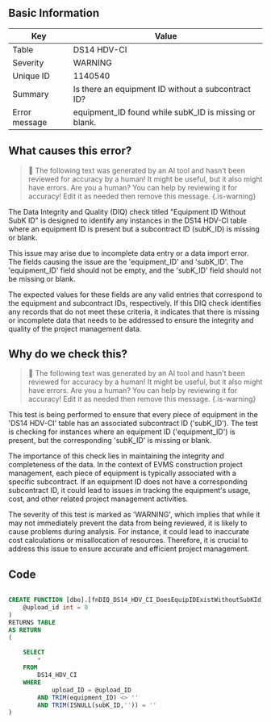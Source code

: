 ## Basic Information
| Key         | Value          |
|-------------|----------------|
| Table       | DS14 HDV-CI |
| Severity    | WARNING |
| Unique ID   | 1140540   |
| Summary     | Is there an equipment ID without a subcontract ID? |
| Error message | equipment_ID found while subK_ID is missing or blank. |

## What causes this error?

> :robot: The following text was generated by an AI tool and hasn't been reviewed for accuracy by a human! It might be useful, but it also might have errors. Are you a human? You can help by reviewing it for accuracy! Edit it as needed then remove this message.
{.is-warning}

The Data Integrity and Quality (DIQ) check titled "Equipment ID Without SubK ID" is designed to identify any instances in the DS14 HDV-CI table where an equipment ID is present but a subcontract ID (subK_ID) is missing or blank. 

This issue may arise due to incomplete data entry or a data import error. The fields causing the issue are the 'equipment_ID' and 'subK_ID'. The 'equipment_ID' field should not be empty, and the 'subK_ID' field should not be missing or blank. 

The expected values for these fields are any valid entries that correspond to the equipment and subcontract IDs, respectively. If this DIQ check identifies any records that do not meet these criteria, it indicates that there is missing or incomplete data that needs to be addressed to ensure the integrity and quality of the project management data.
## Why do we check this?

> :robot: The following text was generated by an AI tool and hasn't been reviewed for accuracy by a human! It might be useful, but it also might have errors. Are you a human? You can help by reviewing it for accuracy! Edit it as needed then remove this message.
{.is-warning}

This test is being performed to ensure that every piece of equipment in the 'DS14 HDV-CI' table has an associated subcontract ID ('subK_ID'). The test is checking for instances where an equipment ID ('equipment_ID') is present, but the corresponding 'subK_ID' is missing or blank. 

The importance of this check lies in maintaining the integrity and completeness of the data. In the context of EVMS construction project management, each piece of equipment is typically associated with a specific subcontract. If an equipment ID does not have a corresponding subcontract ID, it could lead to issues in tracking the equipment's usage, cost, and other related project management activities. 

The severity of this test is marked as 'WARNING', which implies that while it may not immediately prevent the data from being reviewed, it is likely to cause problems during analysis. For instance, it could lead to inaccurate cost calculations or misallocation of resources. Therefore, it is crucial to address this issue to ensure accurate and efficient project management.
## Code

```sql

CREATE FUNCTION [dbo].[fnDIQ_DS14_HDV_CI_DoesEquipIDExistWithoutSubKId] (
	@upload_id int = 0
)
RETURNS TABLE
AS RETURN
(
	
	SELECT 
		*
	FROM
		DS14_HDV_CI
	WHERE
			upload_ID = @upload_ID
		AND TRIM(equipment_ID) <> ''
		AND TRIM(ISNULL(subK_ID,'')) = ''
)
```
